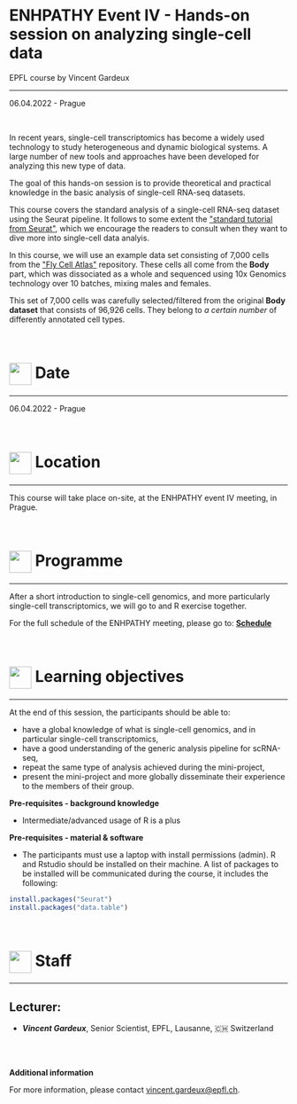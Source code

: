 # ENHPATHY Event IV - Hands-on session on analyzing single-cell data
EPFL course by Vincent Gardeux

***

06.04.2022 - Prague

<br/>

In recent years, single-cell transcriptomics has become a widely used technology to study heterogeneous and dynamic biological systems. A large number of new tools and approaches have been developed for analyzing this new type of data.

The goal of this hands-on session is to provide theoretical and practical knowledge in the basic analysis of single-cell RNA-seq datasets.

This course covers the standard analysis of a single-cell RNA-seq dataset using the Seurat pipeline.
It follows to some extent the ["standard tutorial from Seurat"](https://satijalab.org/seurat/articles/pbmc3k_tutorial.html), which we encourage the readers to consult when they want to dive more into single-cell data analyis.

In this course, we will use an example data set consisting of 7,000 cells from the ["Fly Cell Atlas"](https://flycellatlas.org/) repository. These cells all come from the **Body** part, which was dissociated as a whole and sequenced using 10x Genomics technology over 10 batches, mixing males and females.

This set of 7,000 cells was carefully selected/filtered from the original **Body dataset** that consists of 96,926 cells. They belong to *a certain number* of differently annotated cell types.

<br/>

# <img border="0" src="https://www.svgrepo.com/show/20800/event-date-and-time-symbol.svg" width="40" height="40" style="vertical-align:middle;"> Date

***

06.04.2022 - Prague

<br/>

# <img border="0" src="https://www.svgrepo.com/show/4199/placeholder-on-a-map.svg" width="40" height="40" style="vertical-align:middle;"> Location

***

This course will take place on-site, at the ENHPATHY event IV meeting, in Prague.


<br/>

# <img border="0" src="https://www.svgrepo.com/show/158264/schedule.svg" width="40" height="40" style="vertical-align:middle;"> Programme

***

After a short introduction to single-cell genomics, and more particularly single-cell transcriptomics, we will go to and R exercise together.

For the full schedule of the ENHPATHY meeting, please go to: **[Schedule](ENHPATHY-Event-IV-Program.pdf)**

<br/>

# <img border="0" src="https://www.svgrepo.com/show/410/list.svg" width="40" height="40" style="vertical-align:middle;"> Learning objectives

***

At the end of this session, the participants should be able to:
- have a global knowledge of what is single-cell genomics, and in particular single-cell transcriptomics,
- have a good understanding of the generic analysis pipeline for scRNA-seq,
- repeat the same type of analysis achieved during the mini-project,
- present the mini-project and more globally disseminate their experience to the members of their group.


**Pre-requisites - background knowledge**
- Intermediate/advanced usage of R is a plus

**Pre-requisites - material & software**
- The participants must use a laptop with install permissions (admin). R and Rstudio should be installed on their machine. A list of packages to be installed will be communicated during the course, it includes the following:
```r
install.packages("Seurat")
install.packages("data.table")
```

<br/>

# <img border="0" src="https://www.svgrepo.com/show/38706/group-of-people.svg" width="40" height="40" style="vertical-align:middle;"> Staff

***

## Lecturer:

- __*Vincent Gardeux*__, Senior Scientist, EPFL, Lausanne, 🇨🇭 Switzerland

<br/>
<br/>

**Additional information**

For more information, please contact [vincent.gardeux@epfl.ch](mailto://vincent.gardeux@epfl.ch).
